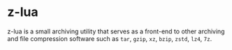 # z-lua

z-lua is a small archiving utility that serves as a front-end to other
archiving and file compression software such as `tar`, `gzip`, `xz`, `bzip`,
`zstd`, `lz4`, `7z`.


